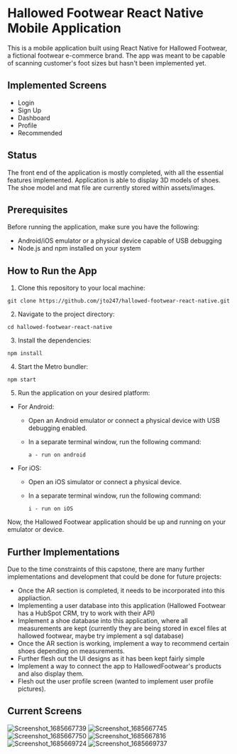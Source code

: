 # Hallowed Footwear React Native Mobile Application

This is a mobile application built using React Native for Hallowed Footwear, a fictional footwear e-commerce brand. The app was meant to be capable of scanning customer's foot sizes but hasn't been implemented yet.

## Implemented Screens
- Login
- Sign Up
- Dashboard
- Profile
- Recommended

## Status

The front end of the application is mostly completed, with all the essential features implemented. Application is able to display 3D models of shoes. The shoe model and mat file are currently stored within assets/images.

## Prerequisites

Before running the application, make sure you have the following:

- Android/iOS emulator or a physical device capable of USB debugging
- Node.js and npm installed on your system

## How to Run the App

1. Clone this repository to your local machine:

```shell
git clone https://github.com/jto247/hallowed-footwear-react-native.git
```

2. Navigate to the project directory:

```shell
cd hallowed-footwear-react-native
```

3. Install the dependencies:

```shell
npm install
```

4. Start the Metro bundler:

```shell
npm start
```

5. Run the application on your desired platform:

- For Android:
  - Open an Android emulator or connect a physical device with USB debugging enabled.
  - In a separate terminal window, run the following command:

    ```shell
    a - run on android
    ```

- For iOS:
  - Open an iOS simulator or connect a physical device.
  - In a separate terminal window, run the following command:

    ```shell
    i - run on iOS
    ```

Now, the Hallowed Footwear application should be up and running on your emulator or device.

## Further Implementations

Due to the time constraints of this capstone, there are many further implementations and development that could be done for future projects:

- Once the AR section is completed, it needs to be incorporated into this appliaction.
- Implementing a user database into this application (Hallowed Footwear has a HubSpot CRM, try to work with their API)
- Implement a shoe database into this application, where all measurements are kept (currently they are being stored in excel files at hallowed footwear, maybe try implement a sql database)
- Once the AR section is working, implement a way to recommend certain shoes depending on measurements.
- Further flesh out the UI designs as it has been kept fairly simple
- Implement a way to connect the app to HallowedFootwear's products and also display them.
- Flesh out the user profile screen (wanted to implement user profile pictures).



## Current Screens
![Screenshot_1685667739](https://github.com/jto247/Hallowed/assets/93173309/a40319f0-f692-4ad7-aa81-c588b46fb73c)
![Screenshot_1685667745](https://github.com/jto247/Hallowed/assets/93173309/7f25bdb7-395a-4c57-88f9-e9495e4255d2)
![Screenshot_1685667750](https://github.com/jto247/Hallowed/assets/93173309/3d364388-7e03-416c-a824-e82919971df4)
![Screenshot_1685667816](https://github.com/jto247/Hallowed/assets/93173309/af989306-261c-4fb7-98c1-52813853dfdb)
![Screenshot_1685669724](https://github.com/jto247/Hallowed/assets/93173309/cb5a0d46-e712-4235-a633-b2114ae6cad3)
![Screenshot_1685669737](https://github.com/jto247/Hallowed/assets/93173309/3b29aa55-d133-49e8-b1c7-54bdd15d76e5)



